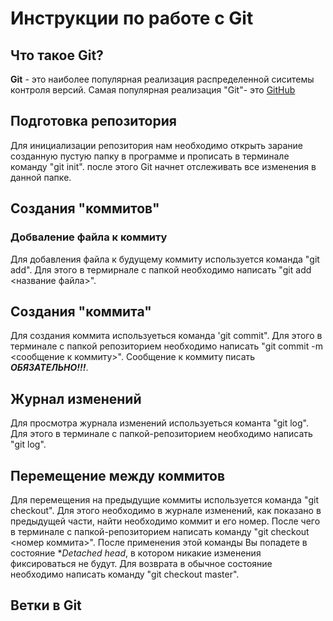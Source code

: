 # Инструкции по работе с Git

## Что такое Git?
**Git** - это наиболее популярная реализация распределенной сиситемы контроля версий. Самая популярная реализация "Git"- это [GitHub](https://github.com/)

## Подготовка репозитория
Для инициализации репозитория нам необходимо открыть зарание созданную пустую папку в программе и прописать в терминале команду "git init". после этого Git начнет отслеживать все изменения в данной папке. 
 
## Создания "коммитов"
### Добваление файла к коммиту
Для добавления файла к будущему коммиту используется команда "git add". Для этого в термирнале с папкой необходимо написать "git add <название файла>".

## Создания "коммита"
Для создания коммита используеться команда 'git commit". Для этого в терминале с папкой репозиторием необходимо написать "git commit -m <сообщение к коммиту>". Сообщение к коммиту писать ***ОБЯЗАТЕЛЬНО!!!***.

## Журнал изменений
Для просмотра журнала изменений используеться команта "git log". Для этого в терминале с папкой-репозиторием необходимо написать "git log".

## Перемещение между коммитов
Для перемещения на предыдущие коммиты используется команда "git checkout". Для этого необходимо в журнале изменений, как показано в предыдущей части, найти необходимо коммит и его номер. После чего в терминале с папкой-репозиторием написать команду "git checkout <номер коммита>". После применения этой команды Вы попадете в состояние **Detached head*, в котором никакие изменения фиксироваться не будут. Для возврата в обычное состояние необходимо написать команду "git checkout master".

## Ветки в Git